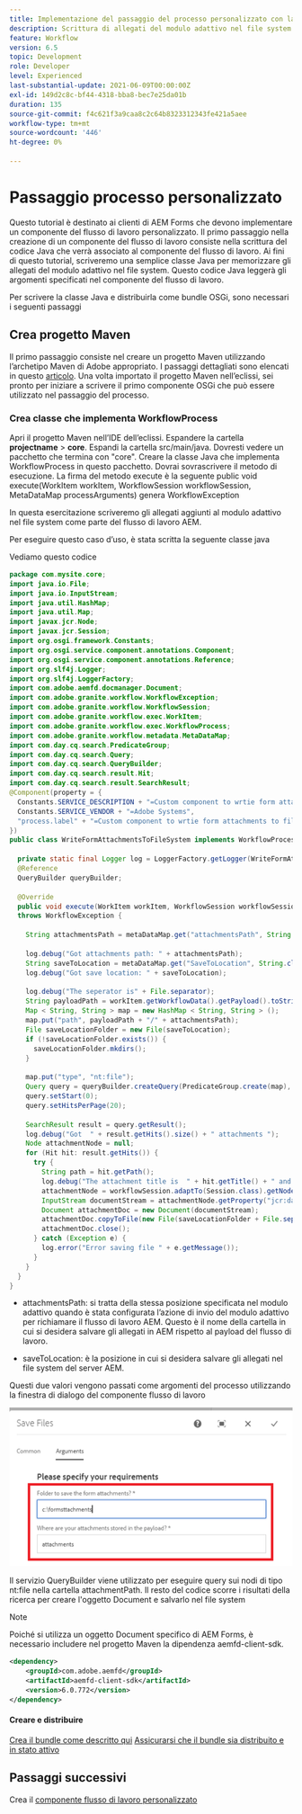 ```yaml
---
title: Implementazione del passaggio del processo personalizzato con la finestra di dialogo
description: Scrittura di allegati del modulo adattivo nel file system mediante un passaggio del processo personalizzato
feature: Workflow
version: 6.5
topic: Development
role: Developer
level: Experienced
last-substantial-update: 2021-06-09T00:00:00Z
exl-id: 149d2c8c-bf44-4318-bba8-bec7e25da01b
duration: 135
source-git-commit: f4c621f3a9caa8c2c64b8323312343fe421a5aee
workflow-type: tm+mt
source-wordcount: '446'
ht-degree: 0%

---
```


# Passaggio processo personalizzato

Questo tutorial è destinato ai clienti di AEM Forms che devono implementare un componente del flusso di lavoro personalizzato. Il primo passaggio nella creazione di un componente del flusso di lavoro consiste nella scrittura del codice Java che verrà associato al componente del flusso di lavoro. Ai fini di questo tutorial, scriveremo una semplice classe Java per memorizzare gli allegati del modulo adattivo nel file system. Questo codice Java leggerà gli argomenti specificati nel componente del flusso di lavoro.

Per scrivere la classe Java e distribuirla come bundle OSGi, sono necessari i seguenti passaggi

## Crea progetto Maven

Il primo passaggio consiste nel creare un progetto Maven utilizzando l’archetipo Maven di Adobe appropriato. I passaggi dettagliati sono elencati in questo [articolo](https://experienceleague.adobe.com/docs/experience-manager-learn/forms/creating-your-first-osgi-bundle/create-your-first-osgi-bundle.html). Una volta importato il progetto Maven nell’eclissi, sei pronto per iniziare a scrivere il primo componente OSGi che può essere utilizzato nel passaggio del processo.


### Crea classe che implementa WorkflowProcess

Apri il progetto Maven nell’IDE dell’eclissi. Espandere la cartella **projectname** > **core**. Espandi la cartella src/main/java. Dovresti vedere un pacchetto che termina con &quot;core&quot;. Creare la classe Java che implementa WorkflowProcess in questo pacchetto. Dovrai sovrascrivere il metodo di esecuzione. La firma del metodo execute è la seguente
public void execute(WorkItem workItem, WorkflowSession workflowSession, MetaDataMap processArguments) genera WorkflowException

In questa esercitazione scriveremo gli allegati aggiunti al modulo adattivo nel file system come parte del flusso di lavoro AEM.

Per eseguire questo caso d’uso, è stata scritta la seguente classe java

Vediamo questo codice

```java
package com.mysite.core;
import java.io.File;
import java.io.InputStream;
import java.util.HashMap;
import java.util.Map;
import javax.jcr.Node;
import javax.jcr.Session;
import org.osgi.framework.Constants;
import org.osgi.service.component.annotations.Component;
import org.osgi.service.component.annotations.Reference;
import org.slf4j.Logger;
import org.slf4j.LoggerFactory;
import com.adobe.aemfd.docmanager.Document;
import com.adobe.granite.workflow.WorkflowException;
import com.adobe.granite.workflow.WorkflowSession;
import com.adobe.granite.workflow.exec.WorkItem;
import com.adobe.granite.workflow.exec.WorkflowProcess;
import com.adobe.granite.workflow.metadata.MetaDataMap;
import com.day.cq.search.PredicateGroup;
import com.day.cq.search.Query;
import com.day.cq.search.QueryBuilder;
import com.day.cq.search.result.Hit;
import com.day.cq.search.result.SearchResult;
@Component(property = {
  Constants.SERVICE_DESCRIPTION + "=Custom component to wrtie form attachments to file system",
  Constants.SERVICE_VENDOR + "=Adobe Systems",
  "process.label" + "=Custom component to wrtie form attachments to file system"
})
public class WriteFormAttachmentsToFileSystem implements WorkflowProcess {

  private static final Logger log = LoggerFactory.getLogger(WriteFormAttachmentsToFileSystem.class);
  @Reference
  QueryBuilder queryBuilder;

  @Override
  public void execute(WorkItem workItem, WorkflowSession workflowSession, MetaDataMap metaDataMap)
  throws WorkflowException {

    String attachmentsPath = metaDataMap.get("attachmentsPath", String.class);

    log.debug("Got attachments path: " + attachmentsPath);
    String saveToLocation = metaDataMap.get("SaveToLocation", String.class);
    log.debug("Got save location: " + saveToLocation);

    log.debug("The seperator is" + File.separator);
    String payloadPath = workItem.getWorkflowData().getPayload().toString();
    Map < String, String > map = new HashMap < String, String > ();
    map.put("path", payloadPath + "/" + attachmentsPath);
    File saveLocationFolder = new File(saveToLocation);
    if (!saveLocationFolder.exists()) {
      saveLocationFolder.mkdirs();
    }

    map.put("type", "nt:file");
    Query query = queryBuilder.createQuery(PredicateGroup.create(map), workflowSession.adaptTo(Session.class));
    query.setStart(0);
    query.setHitsPerPage(20);

    SearchResult result = query.getResult();
    log.debug("Got  " + result.getHits().size() + " attachments ");
    Node attachmentNode = null;
    for (Hit hit: result.getHits()) {
      try {
        String path = hit.getPath();
        log.debug("The attachment title is  " + hit.getTitle() + " and the attachment path is  " + path);
        attachmentNode = workflowSession.adaptTo(Session.class).getNode(path + "/jcr:content");
        InputStream documentStream = attachmentNode.getProperty("jcr:data").getBinary().getStream();
        Document attachmentDoc = new Document(documentStream);
        attachmentDoc.copyToFile(new File(saveLocationFolder + File.separator + hit.getTitle()));
        attachmentDoc.close();
      } catch (Exception e) {
        log.error("Error saving file " + e.getMessage());
      }
    }
  }
}
```


* attachmentsPath: si tratta della stessa posizione specificata nel modulo adattivo quando è stata configurata l’azione di invio del modulo adattivo per richiamare il flusso di lavoro AEM. Questo è il nome della cartella in cui si desidera salvare gli allegati in AEM rispetto al payload del flusso di lavoro.

* saveToLocation: è la posizione in cui si desidera salvare gli allegati nel file system del server AEM.

Questi due valori vengono passati come argomenti del processo utilizzando la finestra di dialogo del componente flusso di lavoro

![PassaggioProcesso](assets/custom-workflow-component.png)

Il servizio QueryBuilder viene utilizzato per eseguire query sui nodi di tipo nt:file nella cartella attachmentPath. Il resto del codice scorre i risultati della ricerca per creare l&#39;oggetto Document e salvarlo nel file system


>[!NOTE]
>
>Poiché si utilizza un oggetto Document specifico di AEM Forms, è necessario includere nel progetto Maven la dipendenza aemfd-client-sdk.

```xml
<dependency>
    <groupId>com.adobe.aemfd</groupId>
    <artifactId>aemfd-client-sdk</artifactId>
    <version>6.0.772</version>
</dependency>
```

#### Creare e distribuire

[Crea il bundle come descritto qui](https://experienceleague.adobe.com/docs/experience-manager-learn/forms/creating-your-first-osgi-bundle/create-your-first-osgi-bundle.html)
[Assicurarsi che il bundle sia distribuito e in stato attivo](http://localhost:4502/system/console/bundles)

## Passaggi successivi

Crea il [componente flusso di lavoro personalizzato](./custom-workflow-component.md)

